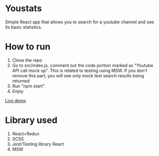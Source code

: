 # Youstats

Simple React app that allows you to search for a youtube channel and see its basic statistics.

# How to run

1. Clone the repo
2. Go to src/index.js, comment out the code portion marked as "Youtube API call mock up". This is related to testing using MSW. If you don't remove this part, you will see only mock test search results being returned
3. Run "npm start"
4. Enjoy

[Live demo](https://youstats-react.herokuapp.com/)

# Library used

1. React+Redux
2. SCSS
3. Jest/Testing library React
4. MSW
